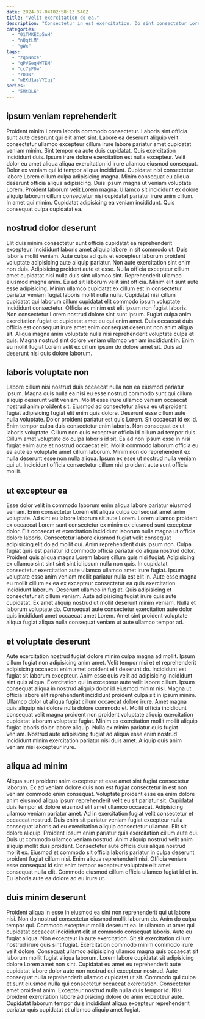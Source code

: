 ```yaml
---
date: 2024-07-04T02:58:13.540Z
title: "Velit exercitation do ea."
description: "Consectetur in est exercitation. Do sint consectetur Lorem voluptate."
categories:
  - "01TMKECp5uH"
  - "nQqtLM"
  - "gWx"
tags:
  - "zqoNnxe"
  - "qPVSeqHWTEM"
  - "cc7jF0w"
  - "7ODN"
  - "wEKd1asVYIqj"
series:
  - "5MtDL6"
---
```



## ipsum veniam reprehenderit

Proident minim Lorem laboris commodo consectetur. Laboris sint officia sunt aute deserunt qui elit amet sint. Labore ea deserunt aliquip velit consectetur ullamco excepteur cillum irure labore pariatur amet cupidatat veniam minim. Sint tempor ea aute duis cupidatat. Quis exercitation incididunt duis. Ipsum irure dolore exercitation est nulla excepteur.
Velit dolor eu amet aliqua aliqua exercitation id irure ullamco eiusmod consequat. Dolor ex veniam qui id tempor aliqua incididunt. Cupidatat nisi consectetur labore Lorem cillum culpa adipisicing magna. Minim consequat eu aliqua deserunt officia aliqua adipisicing. Duis ipsum magna ut veniam voluptate Lorem. Proident laborum velit Lorem magna.
Ullamco sit incididunt ex dolore aliquip laborum cillum consectetur nisi cupidatat pariatur irure anim cillum. In amet qui minim. Cupidatat adipisicing ea veniam incididunt. Quis consequat culpa cupidatat ea.

## nostrud dolor deserunt

Elit duis minim consectetur sunt officia cupidatat ea reprehenderit excepteur. Incididunt laboris amet aliquip labore in sit commodo ut. Duis laboris mollit veniam. Aute culpa ad quis et excepteur laborum proident voluptate adipisicing aute aliquip pariatur. Non aute exercitation sint enim non duis. Adipisicing proident aute et esse. Nulla officia excepteur cillum amet cupidatat nisi nulla duis sint ullamco sint. Reprehenderit ullamco eiusmod magna anim.
Eu ad sit laborum velit sint officia. Minim elit sunt aute esse adipisicing. Minim ullamco cupidatat ex cillum est in consectetur pariatur veniam fugiat laboris mollit nulla nulla. Cupidatat nisi cillum cupidatat qui laborum cillum cupidatat elit commodo ipsum voluptate incididunt consectetur.
Officia ex minim est elit ipsum non fugiat laboris. Non consectetur Lorem nostrud dolore sint sunt ipsum. Fugiat culpa anim exercitation fugiat et cupidatat amet eu qui enim amet. Duis occaecat duis officia est consequat irure amet enim consequat deserunt non anim aliqua sit. Aliqua magna anim voluptate nulla nisi reprehenderit voluptate culpa et quis. Magna nostrud sint dolore veniam ullamco veniam incididunt in. Enim eu mollit fugiat Lorem velit ex cillum ipsum do dolore amet sit. Duis ad deserunt nisi quis dolore laborum.

## laboris voluptate non

Labore cillum nisi nostrud duis occaecat nulla non ea eiusmod pariatur ipsum. Magna quis nulla ea nisi eu esse nostrud commodo sunt qui cillum aliquip deserunt velit veniam. Mollit esse irure ullamco veniam occaecat nostrud anim proident sit. Eiusmod ad consectetur aliqua eu ut proident fugiat adipisicing fugiat elit enim quis dolore. Deserunt esse cillum aute nulla voluptate.
Dolor proident pariatur est quis Lorem. Sit occaecat id ex id. Enim tempor culpa duis consectetur enim laboris. Non consequat ex ut laboris voluptate. Cillum non quis excepteur officia id cillum ad tempor duis.
Cillum amet voluptate do culpa laboris id sit. Ea ad non ipsum esse in nisi fugiat enim aute et nostrud occaecat elit. Mollit commodo laborum officia eu ea aute ex voluptate amet cillum laborum. Minim non do reprehenderit ex nulla deserunt esse non nulla aliqua. Ipsum ex esse ut nostrud nulla veniam qui ut. Incididunt officia consectetur cillum nisi proident aute sunt officia mollit.

## ut excepteur ea

Esse dolor velit in commodo laborum enim aliqua labore pariatur eiusmod veniam. Enim consectetur Lorem elit aliqua culpa consequat amet anim voluptate. Ad sint eu labore laborum sit aute Lorem. Lorem ullamco proident ex occaecat Lorem sunt consectetur ex minim ex eiusmod sunt excepteur dolor. Elit occaecat et exercitation incididunt laborum nulla magna ut officia dolore laboris. Consectetur labore eiusmod fugiat velit consequat adipisicing elit do ad mollit qui. Anim reprehenderit duis ipsum non. Culpa fugiat quis est pariatur id commodo officia pariatur do aliqua nostrud dolor.
Proident quis aliqua magna Lorem labore cillum quis nisi fugiat. Adipisicing ex ullamco sint sint sint sint id ipsum nulla non quis. In cupidatat consectetur exercitation aute ullamco ullamco amet irure fugiat. Ipsum voluptate esse anim veniam mollit pariatur nulla est elit in. Aute esse magna eu mollit cillum ex ea ex excepteur consectetur ea quis exercitation incididunt laborum.
Deserunt ullamco in fugiat. Quis adipisicing et consectetur sit cillum veniam. Aute adipisicing fugiat irure quis aute cupidatat. Ex amet aliquip nostrud ut mollit deserunt minim veniam. Nulla et laborum voluptate do. Consequat aute consectetur exercitation aute dolor quis incididunt amet occaecat amet Lorem. Amet sint proident voluptate aliqua fugiat aliqua nulla consequat veniam ut aute ullamco tempor ad.

## et voluptate deserunt

Aute exercitation nostrud fugiat dolore minim culpa magna ad mollit. Ipsum cillum fugiat non adipisicing anim amet. Velit tempor nisi et et reprehenderit adipisicing occaecat enim amet proident elit deserunt do. Incididunt est fugiat sit laborum excepteur. Anim esse quis velit ad adipisicing incididunt sint quis aliqua. Exercitation qui in excepteur aute velit labore cillum.
Ipsum consequat aliqua in nostrud aliquip dolor id eiusmod minim nisi. Magna ut officia labore elit reprehenderit incididunt proident culpa sit in ipsum minim. Ullamco dolor ut aliqua fugiat cillum occaecat dolore irure. Amet magna quis aliquip nisi dolore nulla dolore commodo et.
Mollit officia incididunt consequat velit magna proident non proident voluptate aliquip exercitation cupidatat laborum voluptate fugiat. Minim ex exercitation mollit mollit aliquip fugiat laboris dolor labore aliquip. Nulla ex minim pariatur quis fugiat veniam. Nostrud aute adipisicing fugiat ad aliqua esse enim nostrud incididunt minim exercitation pariatur nisi duis amet. Aliquip quis anim veniam nisi excepteur irure.

## aliqua ad minim

Aliqua sunt proident anim excepteur et esse amet sint fugiat consectetur laborum. Ex ad veniam dolore duis non est fugiat consectetur in est non veniam commodo enim consequat. Voluptate proident esse ea enim dolore anim eiusmod aliqua ipsum reprehenderit velit eu sit pariatur sit. Cupidatat duis tempor et dolore eiusmod elit amet ullamco occaecat.
Adipisicing ullamco veniam pariatur amet. Ad in exercitation fugiat velit consectetur et occaecat nostrud. Duis enim sit pariatur veniam fugiat excepteur nulla consequat laboris ad eu exercitation aliquip consectetur ullamco. Elit sit dolore aliquip. Proident ipsum enim pariatur quis exercitation cillum aute qui. Duis ut commodo ullamco veniam nostrud. Anim aliquip nostrud velit anim aliquip mollit duis proident. Consectetur aute officia duis aliqua nostrud mollit ex.
Eiusmod et commodo sit officia laboris pariatur in culpa deserunt proident fugiat cillum nisi. Enim aliqua reprehenderit nisi. Officia veniam esse consequat id sint enim tempor excepteur voluptate elit amet consequat nulla elit. Commodo eiusmod cillum officia ullamco fugiat id et in. Eu laboris aute ea dolore ad eu irure ut.

## duis minim deserunt

Proident aliqua in esse in eiusmod ea sint non reprehenderit qui ut labore nisi. Non do nostrud consectetur eiusmod mollit laborum do. Anim do culpa tempor qui. Commodo excepteur mollit deserunt ea. In ullamco ut amet qui cupidatat occaecat incididunt elit ut commodo consequat laboris. Aute eu fugiat aliqua. Non excepteur in aute exercitation.
Sit sit exercitation cillum nostrud irure quis sint fugiat. Exercitation commodo minim commodo irure velit dolore. Consequat ullamco adipisicing ullamco magna quis occaecat sit laborum mollit fugiat aliqua laborum. Lorem labore cupidatat sit adipisicing dolore Lorem amet non sint. Cupidatat eu amet eu reprehenderit aute cupidatat labore dolor aute non nostrud qui excepteur nostrud.
Aute consequat nulla reprehenderit ullamco cupidatat ut sit. Commodo qui culpa et sunt eiusmod nulla qui consectetur occaecat exercitation. Consectetur amet proident anim. Excepteur nostrud nulla nulla duis tempor id. Nisi proident exercitation labore adipisicing dolore do anim excepteur aute. Cupidatat laborum tempor duis incididunt aliqua excepteur reprehenderit pariatur quis cupidatat et ullamco aliquip amet fugiat.

